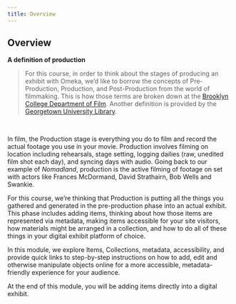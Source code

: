 ```yaml
---
title: Overview
---
```


## Overview

**A definition of production**

> For this course, in order to think about the stages of producing an exhibit with Omeka, we’d like to borrow the concepts of Pre-Production, Production, and Post-Production from the world of filmmaking. This is how those terms are broken down at the [Brooklyn College Department of Film](http://www.brooklyn.cuny.edu/web/aca_visualmedia_film/2012_Production_Handbook_.pdf). Another definition is provided by the [Georgetown University Library](https://guides.library.georgetown.edu/c.php?g=75854&p=488087).

<br>

In film, the Production stage is everything you do to film and record the actual footage you use in your movie. Production involves filming on location including rehearsals, stage setting, logging dailies (raw, unedited film shot each day), and syncing days with audio. Going back to our example of *Nomadland*, production is the active filming of footage on set with actors like Frances McDormand, David Strathairn, Bob Wells and Swankie.

For this course, we’re thinking that Production is putting all the things you gathered and generated in the pre-production phase into an actual exhibit. This phase includes adding items, thinking about how those items are represented via metadata, making items accessible for your site visitors, how materials might be arranged in a collection, and how to do all of these things in your digital exhibit platform of choice.

In this module, we explore Items, Collections, metadata, accessibility, and provide quick links to step-by-step instructions on how to add, edit and otherwise manipulate objects online for a more accessible, metadata-friendly experience for your audience.

At the end of this module, you will be adding items directly into a digital exhibit.
